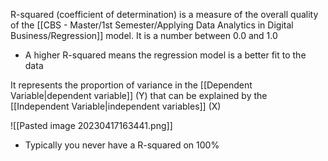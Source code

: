 R-squared (coefficient of determination) is a measure of the overall quality of the [[CBS - Master/1st Semester/Applying Data Analytics in Digital Business/Regression]] model. It is a number between 0.0 and 1.0
- A higher R-squared means the regression model is a better fit to the data

It represents the proportion of variance in the [[Dependent Variable|dependent variable]] (Y) that can be explained by the [[Independent Variable|independent variables]] (X)

![[Pasted image 20230417163441.png]]
- Typically you never have a R-squared on 100%
